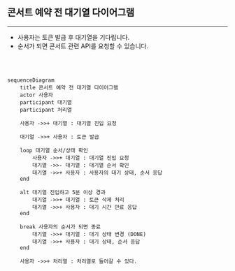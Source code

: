 ## 콘서트 예약 전 대기열 다이어그램

---

- 사용자는 토큰 발급 후 대기열을 기다립니다.
- 순서가 되면 콘서트 관련 API를 요청할 수 있습니다.

<br><br>

```mermaid
sequenceDiagram
    title 콘서트 예약 전 대기열 다이어그램
    actor 사용자
    participant 대기열
    participant 처리열
        
    사용자 ->>+ 대기열 : 대기열 진입 요청

    대기열 ->>+ 사용자 : 토큰 발급
    
    loop 대기열 순서/상태 확인
        사용자 ->>+ 대기열 : 대기열 진입 요청
        대기열 ->>- 대기열 : 대기열 순서 확인
        대기열 ->>+ 사용자 : 사용자의 대기 상태, 순서 응답
    end
    
    alt 대기열 진입하고 5분 이상 경과
        대기열 ->>+ 대기열 : 토큰 삭제 처리
        대기열 ->>+ 사용자 : 대기 시간 만료 응답 
    end
    
    break 사용자의 순서가 되면 종료
        대기열 ->>+ 대기열 : 대기 상태 변경 (DONE)
        대기열 ->>+ 사용자 : 대기 상태, 순서 응답
    end

    사용자 ->>+ 처리열 : 처리열로 들어갈 수 있다.
    
```